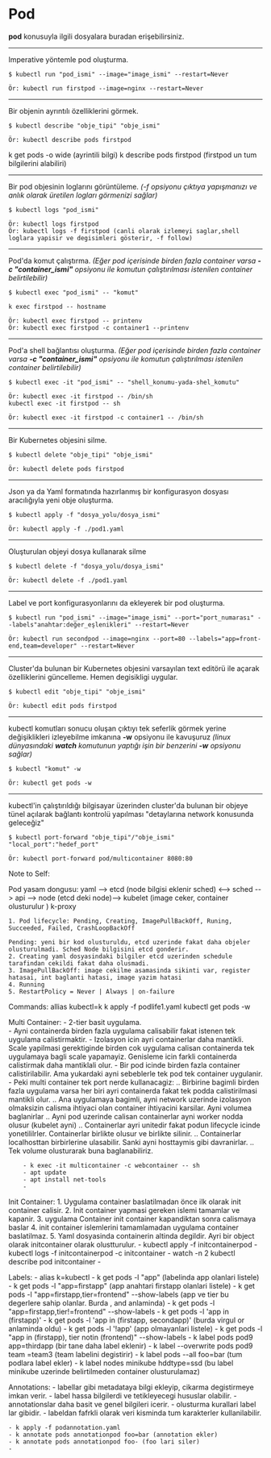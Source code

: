 # Pod
**pod** konusuyla ilgili dosyalara buradan erişebilirsiniz.
***
Imperative yöntemle pod oluşturma.

```
$ kubectl run "pod_ismi" --image="image_ismi" --restart=Never

Ör: kubectl run firstpod --image=nginx --restart=Never
```
***
Bir objenin ayrıntılı özelliklerini görmek. 
```
$ kubectl describe "obje_tipi" "obje_ismi"

Ör: kubectl describe pods firstpod
```
k get pods -o wide (ayrintili bilgi)
k describe pods firstpod (firstpod un tum bilgilerini alabiliri)


***
Bir pod objesinin loglarını görüntüleme. _(-f opsiyonu çıktıya yapışmanızı ve anlık olarak üretilen logları görmenizi sağlar)_
```
$ kubectl logs "pod_ismi"

Ör: kubectl logs firstpod
Ör: kubectl logs -f firstpod (canli olarak izlemeyi saglar,shell loglara yapisir ve degisimleri gösterir, -f follow)
```
***
Pod'da komut çalıştırma. _(Eğer pod içerisinde birden fazla container varsa **-c "container_ismi"** opsiyonu ile komutun çalıştırılması istenilen container belirtilebilir)_
```
$ kubectl exec "pod_ismi" -- "komut"

k exec firstpod -- hostname

Ör: kubectl exec firstpod -- printenv
Ör: kubectl exec firstpod -c container1 --printenv
```
***
Pod'a shell bağlantısı oluşturma. _(Eğer pod içerisinde birden fazla container varsa **-c "container_ismi"** opsiyonu ile komutun çalıştırılması istenilen container belirtilebilir)_
```
$ kubectl exec -it "pod_ismi" -- "shell_konumu-yada-shel_komutu"

Ör: kubectl exec -it firstpod -- /bin/sh
kubectl exec -it firstpod -- sh  

Ör: kubectl exec -it firstpod -c container1 -- /bin/sh
```
***
Bir Kubernetes objesini silme. 
```
$ kubectl delete "obje_tipi" "obje_ismi"

Ör: kubectl delete pods firstpod
```
***
Json ya da Yaml formatında hazırlanmış bir konfigurasyon dosyası aracılığıyla yeni obje oluşturma. 
```
$ kubectl apply -f "dosya_yolu/dosya_ismi"

Ör: kubectl apply -f ./pod1.yaml
```
***
Oluşturulan objeyi dosya kullanarak silme
```
$ kubectl delete -f "dosya_yolu/dosya_ismi"

Ör: kubectl delete -f ./pod1.yaml
```
***
Label ve port konfigurasyonlarını da ekleyerek bir pod oluşturma. 
```
$ kubectl run "pod_ismi" --image="image_ismi" --port="port_numarası" --labels"anahtar:değer_eşlenikleri" --restart=Never

Ör: kubectl run secondpod --image=nginx --port=80 --labels="app=front-end,team=developer" --restart=Never
```
***
Cluster'da bulunan bir Kubernetes objesini varsayılan text editörü ile açarak özelliklerini güncelleme. Hemen degisikligi uygular.
```
$ kubectl edit "obje_tipi" "obje_ismi"

Ör: kubectl edit pods firstpod
```
***
kubectl komutları sonucu oluşan çıktıyı tek seferlik görmek yerine değişiklikleri izleyebilme imkanına **-w** opsiyonu ile kavuşuruz _(linux dünyasındaki **watch** komutunun yaptığı işin bir benzerini **-w** opsiyonu sağlar)_
```
$ kubectl "komut" -w

Ör: kubectl get pods -w
```
***
kubectl'in çalıştırıldığı bilgisayar üzerinden cluster'da bulunan bir objeye tünel açılarak bağlantı kontrolü yapılması "detaylarına network konusunda geleceğiz"
```
$ kubectl port-forward "obje_tipi"/"obje_ismi" "local_port":"hedef_port"

Ör: kubectl port-forward pod/multicontainer 8080:80
```

Note to Self:

Pod yasam dongusu:
yaml --> etcd (node bilgisi eklenir sched) <--> sched --> api -->   node (etcd deki node)--> 
                                                                    kubelet (image ceker, container olusturulur )
                                                                    k-proxy

    1. Pod lifecycle: Pending, Creating, ImagePullBackOff, Runing, Succeeded, Failed, CrashLoopBackOff
    
    Pending: yeni bir kod olusturuldu, etcd uzerinde fakat daha objeler olusturulmadi. Sched Node bilgisini etcd gonderir.
    2. Creating yaml dosyasindaki bilgiler etcd uzerinden schedule tarafindan cekildi fakat daha olusmadi. 
    3. ImagePullBackOff: image cekilme asamasinda sikinti var, register hatasai, int baglanti hatasi, image yazim hatasi
    4. Running
    5. RestartPolicy = Never | Always | on-failure

Commands:
    allias kubectl=k
    k apply -f podlife1.yaml
    kubectl get pods -w

Multi Container:
    - 2-tier basit uygulama.  
    - Ayni containerda birden fazla uygulama calisabilir fakat istenen tek uygulama calistirmaktir.
    - Izolasyon icin ayri containerlar daha mantikli. Scale yapilmasi gerektiginde birden cok uygulama calisan containerda tek uygulamaya bagli scale yapamayiz. Genisleme icin farkli containerda calistirmak daha mantiklali olur.
    - Bir pod icinde birden fazla container calistirilabilir. Ama yukardaki ayni sebeblerle tek pod tek container uygulanir.
    - Peki multi container tek port nerde kullanacagiz:
        .. Birbirine bagimli birden fazla uygulama varsa her biri ayri containerda fakat tek podda calistirilmasi mantikli olur.
        .. Ana uygulamaya bagimli, ayni network uzerinde izolasyon olmaksizin calisma ihtiyaci olan container ihtiyacini karsilar. Ayni volumea baglanirlar
        .. Ayni pod uzerinde calisan containerlar ayni worker nodda olusur (kubelet ayni)
        .. Containerlar ayri unitedir fakat podun lifecycle icinde yonetililrler. Containerlar birlikte olusur ve birlikte silinir.
        .. Containerlar localhosttan birbirlerine ulasabilir. Sanki ayni hosttaymis gibi davranirlar.
        .. Tek volume olusturarak buna baglanabiliriz.
        
        - k exec -it multicontainer -c webcontainer -- sh
        - apt update
        - apt install net-tools
        -
Init Container:
    1. Uygulama container baslatilmadan önce ilk olarak init container calisir.
    2. Init container yapmasi gereken islemi tamamlar ve kapanir.
    3. uygulama Container init container kapandiktan sonra calismaya baslar
    4. init container islemlerini tamamlamadan uygulama container baslatilmaz.
    5. Yaml dosyasinda containerin altinda degildir. Ayri bir object olarak initcontainer olarak olustturulur.
    - kubectl apply -f initcontainerpod
    - kubectl logs -f initcontainerpod -c initcontainer
    - watch -n 2 kubectl describe pod initcontainer
    - 


Labels:
    - alias k=kubectl
    - k get pods -l "app" (labelinda app olanlari listele)
    - k get pods -l "app=firstapp" (app anahtari firstapp olanlari listele)
    - k get pods -l "app=firstapp,tier=frontend" --show-labels (app ve tier bu degerlere sahip olanlar. Burda , and anlaminda)
    - k get pods -l "app=firstapp,tier!=frontend" --show-labels 
    - k get pods -l 'app in (firstapp)'
    - k get pods -l 'app in (firstapp, secondapp)' (burda virgul or anlaminda oldu)
    - k get pods -l '!app' (app olmayanlari listele)
    - k get pods -l "app in (firstapp), tier notin (frontend)" --show-labels
    - k label pods pod9 app=thirdapp (bir tane daha label eklenir)
    - k label --overwrite pods pod9 team
=team3 (team labelini degistirir)
    - k label pods --all foo=bar (tum podlara label ekler)
    - k label nodes minikube hddtype=ssd (bu label minikube uzerinde belirtilmeden container olusturulamaz)

Annotations:
    - labellar gibi metadataya bilgi ekleyip, cikarma degistirmeye imkan verir.
    - label hassa bilgilerdi ve tetikleyecegi hususlar olabilir.
    - annotationslar daha basit ve genel bilgileri icerir.
    - olusturma kurallari label lar gibidir.
    - labeldan fafrkli olarak veri kisminda tum karakterler kullanilabilir.

    - k apply -f podannotation.yaml
    - k annotate pods annotationpod foo=bar (annotation ekler)
    - k annotate pods annotationpod foo- (foo lari siler)
    - 
